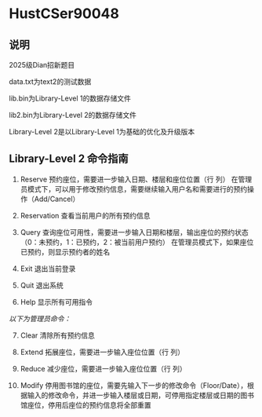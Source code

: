 # HustCSer90048

## 说明
2025级Dian招新题目

data.txt为text2的测试数据

lib.bin为Library-Level 1的数据存储文件

lib2.bin为Library-Level 2的数据存储文件

Library-Level 2是以Library-Level 1为基础的优化及升级版本

## Library-Level 2 命令指南

1. Reserve 预约座位，需要进一步输入日期、楼层和座位位置（行 列）
   在管理员模式下，可以用于修改预约信息，需要继续输入用户名和需要进行的预约操作（Add/Cancel）

2. Reservation 查看当前用户的所有预约信息

3. Query 查询座位可用性，需要进一步输入日期和楼层，输出座位的预约状态（0：未预约，1：已预约，2：被当前用户预约）
   在管理员模式下，如果座位已预约，则显示预约者的姓名

4. Exit 退出当前登录

5. Quit 退出系统

6. Help 显示所有可用指令

*以下为管理员命令：*

7. Clear 清除所有预约信息

8. Extend 拓展座位，需要进一步输入座位位置（行 列）

9. Reduce 减少座位，需要进一步输入座位位置（行 列）

10. Modify 停用图书馆的座位，需要先输入下一步的修改命令（Floor/Date），根据输入的修改命令，并进一步输入楼层或日期，可停用指定楼层或日期的图书馆座位，停用后座位的预约信息将全部重置
